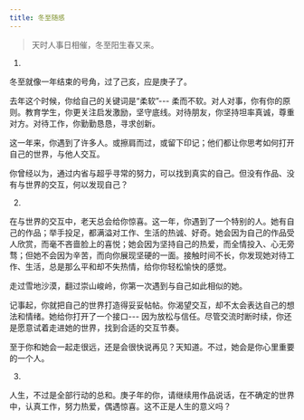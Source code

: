 ```yaml
---
title: 冬至随感
---
```


> 天时人事日相催，冬至阳生春又来。

1.

冬至就像一年结束的号角，过了己亥，应是庚子了。

去年这个时候，你给自己的关键词是“柔软”--- 柔而不软。对人对事，你有你的原则。教育学生，你更关注启发激励，坚守底线。对待朋友，你坚持坦率真诚，尊重对方。对待工作，你勤勤恳恳，寻求创新。

这一年来，你遇到了许多人。或擦肩而过，或留下印记；他们都让你思考如何打开自己的世界，与他人交互。

你曾经以为，通过内省与超乎寻常的努力，可以找到真实的自己。但没有作品、没有与世界的交互，何以发现自己？


2.

在与世界的交互中，老天总会给你惊喜。这一年，你遇到了一个特别的人。她有自己的作品；举手投足，都满溢对工作、生活的热诚、好奇。她会因为自己的作品受人欣赏，而毫不吝啬脸上的喜悦；她会因为坚持自己的热爱，而全情投入、心无旁骛；但她不会因为辛苦，而向你展现坚硬的一面。接触时间不长，你发现她对待工作、生活，总是那么平和却不失热情，给你你轻松愉快的感觉。

走过雪地沙漠，翻过崇山峻岭，你第一次遇到与自己如此相似的她。

记事起，你就把自己的世界打造得妥妥帖帖。你渴望交互，却不太会表达自己的想法和情绪。她给你打开了一个接口--- 因为放松与信任。尽管交流时断时续，你还是愿意试着走进她的世界，找到合适的交互节奏。

至于你和她会一起走很远，还是会很快说再见？天知道。不过，她会是你心里重要的一个人。


3.

人生，不过是全部行动的总和。庚子年的你，请继续用作品说话，在不确定的世界中，认真工作，努力热爱，偶遇惊喜。这不正是人生的意义吗？

